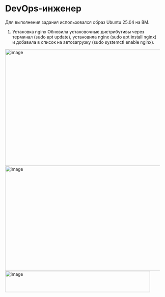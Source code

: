 # DevOps-инженер

Для выполнения задания использовался образ Ubuntu 25.04 на ВМ.

1. Установка nginx
Обновила установочные дистрибутивы через терминал (sudo apt update), установила nginx (sudo apt install nginx) и добавила в список на автозагрузку (sudo systemctl enable nginx).

<img width="1187" height="380" alt="image" src="https://github.com/user-attachments/assets/399ae187-2c25-4236-83d0-e6752bdaf08e" />

<img width="871" height="342" alt="image" src="https://github.com/user-attachments/assets/67124027-ca17-465c-a02f-3bc3aa8cc6de" />

<img width="472" height="69" alt="image" src="https://github.com/user-attachments/assets/c40ac5cd-7a79-43d8-9d2c-8ced43a45d2a" />

